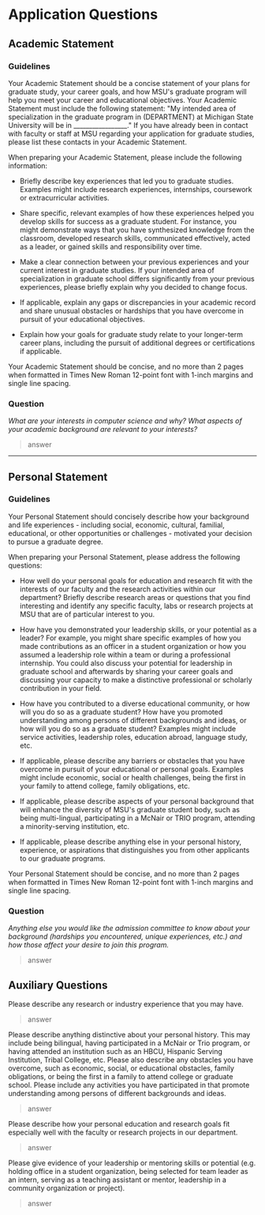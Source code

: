 # Application Questions

## Academic Statement

### Guidelines

Your Academic Statement should be a concise statement of your plans for graduate study, your career goals, and how MSU's graduate program will help you meet your career and educational objectives. Your Academic Statement must include the following statement: "My intended area of specialization in the graduate program in (DEPARTMENT) at Michigan State University will be in _________________." If you have already been in contact with faculty or staff at MSU regarding your application for graduate studies, please list these contacts in your Academic Statement.

When preparing your Academic Statement, please include the following information:

* Briefly describe key experiences that led you to graduate studies. Examples might include research experiences, internships, coursework or extracurricular activities.

* Share specific, relevant examples of how these experiences helped you develop skills for success as a graduate student. For instance, you might demonstrate ways that you have synthesized knowledge from the classroom, developed research skills, communicated effectively, acted as a leader, or gained skills and responsibility over time.

* Make a clear connection between your previous experiences and your current interest in graduate studies. If your intended area of specialization in graduate school differs significantly from your previous experiences, please briefly explain why you decided to change focus.

* If applicable, explain any gaps or discrepancies in your academic record and share unusual obstacles or hardships that you have overcome in pursuit of your educational objectives.

* Explain how your goals for graduate study relate to your longer-term career plans, including the pursuit of additional degrees or certifications if applicable.

Your Academic Statement should be concise, and no more than 2 pages when formatted in Times New Roman 12-point font with 1-inch margins and single line spacing.

### Question

*What are your interests in computer science and why? What aspects of your academic background are relevant to your interests?*

> answer

---

## Personal Statement

### Guidelines

Your Personal Statement should concisely describe how your background and life experiences - including social, economic, cultural, familial, educational, or other opportunities or challenges - motivated your decision to pursue a graduate degree.

When preparing your Personal Statement, please address the following questions:

* How well do your personal goals for education and research fit with the interests of our faculty and the research activities within our department? Briefly describe research areas or questions that you find interesting and identify any specific faculty, labs or research projects at MSU that are of particular interest to you.

* How have you demonstrated your leadership skills, or your potential as a leader? For example, you might share specific examples of how you made contributions as an officer in a student organization or how you assumed a leadership role within a team or during a professional internship. You could also discuss your potential for leadership in graduate school and afterwards by sharing your career goals and discussing your capacity to make a distinctive professional or scholarly contribution in your field.

* How have you contributed to a diverse educational community, or how will you do so as a graduate student? How have you promoted understanding among persons of different backgrounds and ideas, or how will you do so as a graduate student? Examples might include service activities, leadership roles, education abroad, language study, etc.

* If applicable, please describe any barriers or obstacles that you have overcome in pursuit of your educational or personal goals. Examples might include economic, social or health challenges, being the first in your family to attend college, family obligations, etc.

* If applicable, please describe aspects of your personal background that will enhance the diversity of MSU's graduate student body, such as being multi-lingual, participating in a McNair or TRIO program, attending a minority-serving institution, etc.

* If applicable, please describe anything else in your personal history, experience, or aspirations that distinguishes you from other applicants to our graduate programs.

Your Personal Statement should be concise, and no more than 2 pages when formatted in Times New Roman 12-point font with 1-inch margins and single line spacing.

### Question

*Anything else you would like the admission committee to know about your background (hardships you encountered, unique experiences, etc.) and how those affect your desire to join this program.*

> answer

## Auxiliary Questions

Please describe any research or industry experience that you may have.

> answer

Please describe anything distinctive about your personal history. This may include being bilingual, having participated in a McNair or Trio program, or having attended an institution such as an HBCU, Hispanic Serving Institution, Tribal College, etc. Please also describe any obstacles you have overcome, such as economic, social, or educational obstacles, family obligations, or being the first in a family to attend college or graduate school. Please include any activities you have participated in that promote understanding among persons of different backgrounds and ideas.

> answer

Please describe how your personal education and research goals fit especially well with the faculty or research projects in our department.

> answer

Please give evidence of your leadership or mentoring skills or potential (e.g. holding office in a student organization, being selected for team leader as an intern, serving as a teaching assistant or mentor, leadership in a community organization or project).

> answer